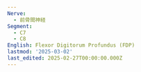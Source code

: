 ```yaml
---
Nerve:
  - 前骨間神経
Segment:
  - C7
  - C8
English: Flexor Digitorum Profundus (FDP)
lastmod: '2025-03-02'
last_edited: 2025-02-27T00:00:00.000Z
---
```



